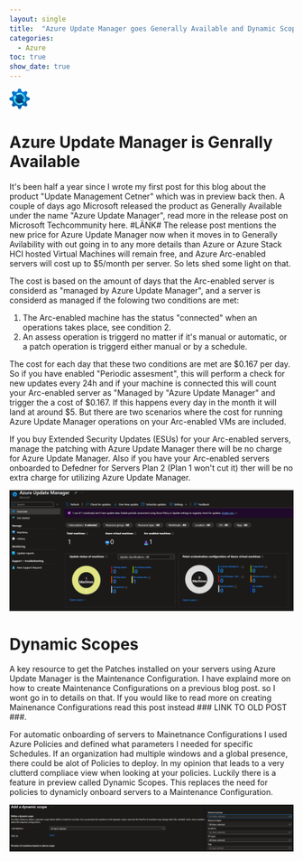 ```yaml
---
layout: single
title:  "Azure Update Manager goes Generally Available and Dynamic Scopes is in Preview"
categories: 
  - Azure
toc: true
show_date: true
---
```

![](/assets/img/aumIcon.svg)
# Azure Update Manager is Genrally Available
It's been half a year since I wrote my first post for this blog about the product "Update Management Cetner" which was in preview back then. A couple of days ago Microsoft released the product as Generally Available under the name "Azure Update Manager", read more in the release post on Microsoft Techcommunity here. #LÄNK# The release post mentions the new price for Azure Update Manager now when it moves in to Generally Avilability with out going in to any more details than Azure or Azure Stack HCI hosted Virtual Machines will remain free, and Azure Arc-enabled servers will cost up to $5/month per server. So lets shed some light on that. 

The cost is based on the amount of days that the Arc-enabled server is considerd as "managed by Azure Update Manager", and a server is considerd as managed if the folowing two conditions are met:
1. The Arc-enabled machine has the status "connected" when an operations takes place, see condition 2. 
2. An assess operation is triggerd no matter if it's manual or automatic, or a patch operation is triggerd either manual or by a schedule. 

The cost for each day that these two conditions are met are $0.167 per day. So if you have enabled "Periodic assesment", this will perform a check for new updates every 24h and if your machine is connected this will count your Arc-enabled server as "Managed by "Azure Update Manager" and trigger the a cost of $0.167. If this happens every day in the month it will land at around $5. But there are two scenarios where the cost for running Azure Update Manager operations on your Arc-enabled VMs are included. 

If you buy Extended Security Updates (ESUs) for your Arc-enabled servers, manage the patching with Azure Update Manager there will be no charge for Azure Update Manager. Also if you have your Arc-enabled servers onboarded to Defedner for Servers Plan 2 (Plan 1 won't cut it) ther will be no extra charge for utilizing Azure Update Manager. 

![](/assets/img/azureUpdateManagerOverview.png)

# Dynamic Scopes
A key resource to get the Patches installed on your servers using Azure Update Manager is the Maintenance Configuration. I have explaind more on how to create Maintenance Configurations on a previous blog post. so I wont go in to details on that. If you would like to read more on creating Mainenance Configurations read this post instead ### LINK TO OLD POST ###.

For automatic onboarding of servers to Mainetnance Configurations I used Azure Policies and defined what parameters I needed for specific Schedules. If an organization had multiple windows and a global presence, there could be alot of Policies to deploy. In my opinion that leads to a very clutterd compliace view when looking at your policies. Luckily there is a feature in preview called Dynamic Scopes. This replaces the need for policies to dynamicly onboard servers to a Maintenance Configuration. 

![](/assets/img/dynamicScopeFilterPortal.png)